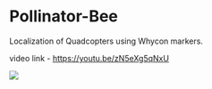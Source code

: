 # Pollinator-Bee
Localization of Quadcopters using Whycon markers.

video link - https://youtu.be/zN5eXg5qNxU

![](https://github.com/iamAkshayrao/Pollinator-Bee/tree/master/media/whycon.gif)


